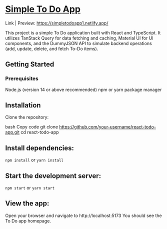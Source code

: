# [Simple To Do App](https://simpletodoapp1.netlify.app/)
Link | Preview: https://simpletodoapp1.netlify.app/

This project is a simple To Do application built with React and TypeScript. It utilizes TanStack Query for data fetching and caching, Material UI for UI components, and the DummyJSON API to simulate backend operations (add, update, delete, and fetch To-Do items).

## Getting Started
###  Prerequisites
Node.js (version 14 or above recommended)
npm or yarn package manager

## Installation
Clone the repository:

bash
Copy code
git clone https://github.com/your-username/react-todo-app.git
cd react-todo-app

## Install dependencies:

``` npm install ```
or
``` yarn install ```

## Start the development server:

``` npm start ```
or
``` yarn start ```

## View the app:

Open your browser and navigate to http://localhost:5173 You should see the To Do app homepage.
